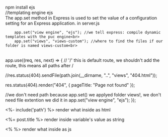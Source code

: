npm install ejs
<br>
//templating engine ejs<br>
The app.set method in Express is used to set the value of a configuration setting for an Express application.
in server.js

        app.set("view engine", "ejs"); //we tell express: compile dynamic templates with the puc engine<br>
        app.set("views", "views-custom"); //where to find the files if our folder is named views-custom<br>

<br>
app.use((req, res, next) => {
  // '/' this is default route, we shouldn't add the route, this means all paths after /

//res.status(404).sendFile(path.join(\_\_dirname, "..", "views", "404.html"));

res.status(404).render("404", { pageTitle: "Page not found" });

//we don't need path because app.set() we applyed folder views!, we don't need file extention we did it in app.set("view engine", "ejs");
});

<%- include('path') %> render what inside as html

<%= post.title %> render inside variable's value as string

<% %> render what inside as js
